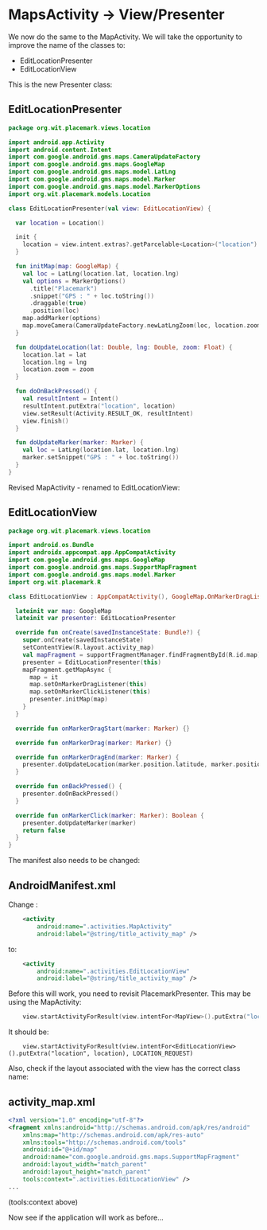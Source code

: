 # MapsActivity -> View/Presenter

We now do the same to the MapActivity. We will take the opportunity to improve the name of the classes to:

- EditLocationPresenter
- EditLocationView

This is the new Presenter class:

## EditLocationPresenter

```kotlin
package org.wit.placemark.views.location

import android.app.Activity
import android.content.Intent
import com.google.android.gms.maps.CameraUpdateFactory
import com.google.android.gms.maps.GoogleMap
import com.google.android.gms.maps.model.LatLng
import com.google.android.gms.maps.model.Marker
import com.google.android.gms.maps.model.MarkerOptions
import org.wit.placemark.models.Location

class EditLocationPresenter(val view: EditLocationView) {

  var location = Location()

  init {
    location = view.intent.extras?.getParcelable<Location>("location")!!
  }

  fun initMap(map: GoogleMap) {
    val loc = LatLng(location.lat, location.lng)
    val options = MarkerOptions()
      .title("Placemark")
      .snippet("GPS : " + loc.toString())
      .draggable(true)
      .position(loc)
    map.addMarker(options)
    map.moveCamera(CameraUpdateFactory.newLatLngZoom(loc, location.zoom))
  }

  fun doUpdateLocation(lat: Double, lng: Double, zoom: Float) {
    location.lat = lat
    location.lng = lng
    location.zoom = zoom
  }

  fun doOnBackPressed() {
    val resultIntent = Intent()
    resultIntent.putExtra("location", location)
    view.setResult(Activity.RESULT_OK, resultIntent)
    view.finish()
  }

  fun doUpdateMarker(marker: Marker) {
    val loc = LatLng(location.lat, location.lng)
    marker.setSnippet("GPS : " + loc.toString())
  }
}


```

Revised MapActivity - renamed to EditLocationView:

## EditLocationView

```kotlin
package org.wit.placemark.views.location

import android.os.Bundle
import androidx.appcompat.app.AppCompatActivity
import com.google.android.gms.maps.GoogleMap
import com.google.android.gms.maps.SupportMapFragment
import com.google.android.gms.maps.model.Marker
import org.wit.placemark.R

class EditLocationView : AppCompatActivity(), GoogleMap.OnMarkerDragListener, GoogleMap.OnMarkerClickListener {

  lateinit var map: GoogleMap
  lateinit var presenter: EditLocationPresenter

  override fun onCreate(savedInstanceState: Bundle?) {
    super.onCreate(savedInstanceState)
    setContentView(R.layout.activity_map)
    val mapFragment = supportFragmentManager.findFragmentById(R.id.map) as SupportMapFragment
    presenter = EditLocationPresenter(this)
    mapFragment.getMapAsync {
      map = it
      map.setOnMarkerDragListener(this)
      map.setOnMarkerClickListener(this)
      presenter.initMap(map)
    }
  }

  override fun onMarkerDragStart(marker: Marker) {}

  override fun onMarkerDrag(marker: Marker) {}

  override fun onMarkerDragEnd(marker: Marker) {
    presenter.doUpdateLocation(marker.position.latitude, marker.position.longitude, map.cameraPosition.zoom)
  }

  override fun onBackPressed() {
    presenter.doOnBackPressed()
  }

  override fun onMarkerClick(marker: Marker): Boolean {
    presenter.doUpdateMarker(marker)
    return false
  }
}
```

The manifest also needs to be changed:

## AndroidManifest.xml

Change :

```xml
    <activity
        android:name=".activities.MapActivity"
        android:label="@string/title_activity_map" />
```

to:

```xml
    <activity
        android:name=".activities.EditLocationView"
        android:label="@string/title_activity_map" />
```

Before this will work, you need to revisit PlacemarkPresenter. This may be using the MapActivity:

```kotlin
    view.startActivityForResult(view.intentFor<MapView>().putExtra("location", location), LOCATION_REQUEST)
```

It should be:

```
    view.startActivityForResult(view.intentFor<EditLocationView>().putExtra("location", location), LOCATION_REQUEST)
```

Also, check if the layout associated with the view has the correct class name:

## activity_map.xml

```xml
<?xml version="1.0" encoding="utf-8"?>
<fragment xmlns:android="http://schemas.android.com/apk/res/android"
    xmlns:map="http://schemas.android.com/apk/res-auto"
    xmlns:tools="http://schemas.android.com/tools"
    android:id="@+id/map"
    android:name="com.google.android.gms.maps.SupportMapFragment"
    android:layout_width="match_parent"
    android:layout_height="match_parent"
    tools:context=".activities.EditLocationView" />
...
```

(tools:context above)

Now see if the application will work as before...
